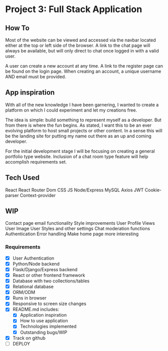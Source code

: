 # Project 3: Full Stack Application

## How To

Most of the website can be viewed and accessed via the navbar located either at the top or left side of the browser. A link to the chat page will always be available, but will only direct to chat once logged in with a valid user.

A user can create a new account at any time. A link to the register page can be found on the login page. When creating an account, a unique username AND email must be provided.

## App inspiration

With all of the new knowledge I have been garnering, I wanted to create a platform on which I could experiment and let my creations free.

The idea is simple: build something to represent myself as a developer. But from there is where the fun begins. As stated, I want this to be an ever evolving platform to host small projects or other content. In a sense this will be the landing site for putting my name out there as an up and coming developer.

For the initial development stage I will be focusing on creating a general portfolio type website. Inclusion of a chat room type feature will help accomplish requirements set.

## Tech Used

React
React Router Dom
CSS
JS
Node/Express
MySQL
Axios
JWT
Cookie-parser
Context-provider

## WIP

Contact page email functionality
Style improvements
User Profile Views
User Image
User Styles and other settings
Chat moderation functions
Authentication Error handling
Make home page more interesting

### Requirements

- [x] User Authentication
- [x] Python/Node backend
- [x] Flask/Django/Express backend
- [x] React or other frontend framework
- [x] Database with two collections/tables
- [x] Relational database
- [x] ORM/ODM
- [x] Runs in browser
- [x] Responsive to screen size changes
- [x] README.md includes:
  - [x] Application inspiration
  - [x] How to use application
  - [x] Technologies implemented
  - [x] Outstanding bugs/WIP
- [x] Track on github
- [ ] DEPLOY
